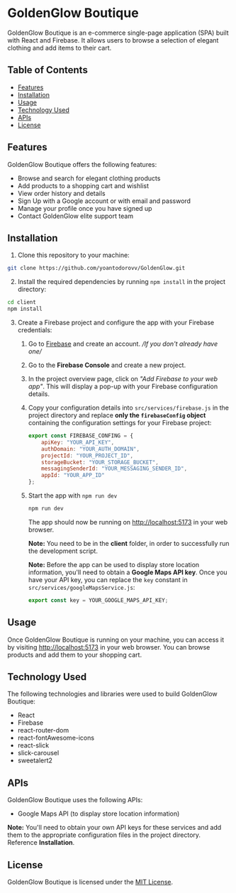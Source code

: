 # GoldenGlow Boutique

GoldenGlow Boutique is an e-commerce single-page application (SPA) built with React and Firebase. It allows users to browse a selection of elegant clothing and add items to their cart.

## Table of Contents
- [Features](https://github.com/yoantodorovv/GoldenGlow#features)
- [Installation](https://github.com/yoantodorovv/GoldenGlow#installation)
- [Usage](https://github.com/yoantodorovv/GoldenGlow#usage)
- [Technology Used](https://github.com/yoantodorovv/GoldenGlow#technology-used)
- [APIs](https://github.com/yoantodorovv/GoldenGlow#apis)
- [License](https://github.com/yoantodorovv/GoldenGlow#license)

## Features
GoldenGlow Boutique offers the following features:

- Browse and search for elegant clothing products
- Add products to a shopping cart and wishlist
- View order history and details
- Sign Up with a Google account or with email and password
- Manage your profile once you have signed up
- Contact GoldenGlow elite support team

## Installation
1. Clone this repository to your machine:

```bash
git clone https://github.com/yoantodorovv/GoldenGlow.git
```

2. Install the required dependencies by running `npm install` in the project directory:

```bash
cd client
npm install
```

3. Create a Firebase project and configure the app with your Firebase credentials:
   1. Go to [Firebase](https://firebase.google.com/) and create an account. */If you don't already have one/*
   2. Go to the **Firebase Console** and create a new project.
   3. In the project overview page, click on *"Add Firebase to your web app"*. This will display a pop-up with your Firebase configuration details.
   4. Copy your configuration details into `src/services/firebase.js` in the project directory and replace **only the `firebaseConfig` object** containing the configuration settings for your Firebase project:

       ```javascript
       export const FIREBASE_CONFING = {
           apiKey: "YOUR_API_KEY",
           authDomain: "YOUR_AUTH_DOMAIN",
           projectId: "YOUR_PROJECT_ID",
           storageBucket: "YOUR_STORAGE_BUCKET",
           messagingSenderId: "YOUR_MESSAGING_SENDER_ID",
           appId: "YOUR_APP_ID"
       };
       ```
    5. Start the app with `npm run dev`
       ```bash
       npm run dev
       ```
       The app should now be running on [http://localhost:5173](http://localhost:5173) in your web browser.

       **Note:** You need to be in the **client** folder, in order to successfully run the development script.

       **Note:** Before the app can be used to display store location information, you'll need to obtain a **Google Maps API key**. Once you have your API key, you can replace the `key` constant in `src/services/googleMapsService.js`:

       ```javascript
       export const key = YOUR_GOOGLE_MAPS_API_KEY;
       ```

## Usage

Once GoldenGlow Boutique is running on your machine, you can access it by visiting [http://localhost:5173](http://localhost:5173) in your web browser. You can browse products and add them to your shopping cart.

## Technology Used
The following technologies and libraries were used to build GoldenGlow Boutique:
- React
- Firebase
- react-router-dom
- react-fontAwesome-icons
- react-slick
- slick-carousel
- sweetalert2

## APIs
GoldenGlow Boutique uses the following APIs:
- Google Maps API (to display store location information)

**Note:** You'll need to obtain your own API keys for these services and add them to the appropriate configuration files in the project directory. Reference **Installation**.

## License

GoldenGlow Boutique is licensed under the [MIT License](https://choosealicense.com/licenses/mit/).